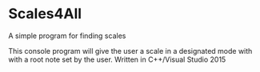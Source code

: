 # Scales4All
A simple program for finding scales

This console program will give the user a scale in a designated mode with with a root note set by the user.
Written in C++/Visual Studio 2015

